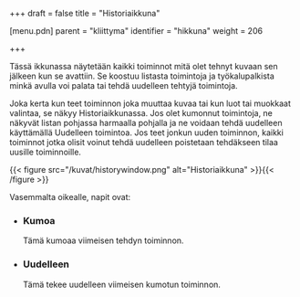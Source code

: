 +++
draft = false
title = "Historiaikkuna"

[menu.pdn]
    parent = "kliittyma"
    identifier = "hikkuna"
    weight = 206

+++

Tässä ikkunassa näytetään kaikki toiminnot mitä olet tehnyt kuvaan sen jälkeen kun se avattiin. Se koostuu listasta toimintoja ja
työkalupalkista minkä avulla voi palata tai tehdä uudelleen tehtyjä toimintoja.

Joka kerta kun teet toiminnon joka muuttaa kuvaa tai kun luot tai muokkaat valintaa, se näkyy Historiaikkunassa. Jos olet kumonnut
toimintoja, ne näkyvät listan pohjassa harmaalla pohjalla ja ne voidaan tehdä uudelleen käyttämällä Uudelleen toimintoa. Jos teet
jonkun uuden toiminnon, kaikki toiminnot jotka olisit voinut tehdä uudelleen poistetaan tehdäkseen tilaa uusille toiminnoille.

{{< figure src="/kuvat/historywindow.png" alt="Historiaikkuna" >}}{{< /figure >}}

Vasemmalta oikealle, napit ovat:

* ### Kumoa

    Tämä kumoaa viimeisen tehdyn toiminnon.

* ### Uudelleen

    Tämä tekee uudelleen viimeisen kumotun toiminnon.
